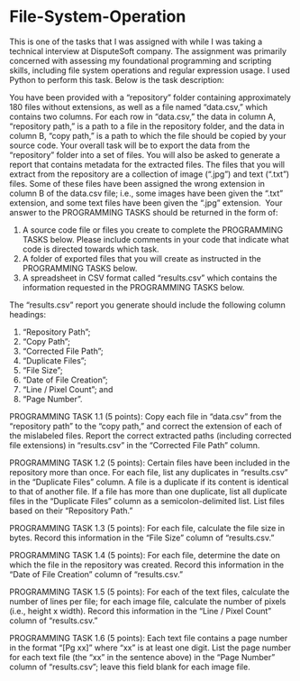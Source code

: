 # File-System-Operation
This is one of the tasks that I was assigned with while I was taking a technical interview at DisputeSoft company. The assignment was primarily concerned with assessing my foundational programming and scripting skills, including file system operations and regular expression usage. I used Python to perform this task. Below is the task description: 


You have been provided with a “repository” folder containing approximately 180 files without extensions, as well as a file named “data.csv,” which contains two columns. For each row in “data.csv,” the data in column A, “repository path,” is a path to a file in the repository folder, and the data in column B, “copy path,” is a path to which the file should be copied by your source code. Your overall task will be to export the data from the “repository” folder into a set of files. You will also be asked to generate a report that contains metadata for the extracted files. The files that you will extract from the repository are a collection of image (“.jpg”) and text (“.txt”) files. Some of these files have been assigned the wrong extension in column B of the data.csv file; i.e., some
images have been given the “.txt” extension, and some text files have been given the “.jpg” extension. 
Your answer to the PROGRAMMING TASKS should be returned in the form of:
1) A source code file or files you create to complete the PROGRAMMING TASKS below. Please
include comments in your code that indicate what code is directed towards which task.
2) A folder of exported files that you will create as instructed in the PROGRAMMING TASKS below.
3) A spreadsheet in CSV format called “results.csv” which contains the information requested in
the PROGRAMMING TASKS below.

The “results.csv” report you generate should include the following column headings:
1) “Repository Path”;
2) “Copy Path”;
3) “Corrected File Path”;
4) “Duplicate Files”;
5) “File Size”;
6) “Date of File Creation”;
7) “Line / Pixel Count”; and
8) “Page Number”.


PROGRAMMING TASK 1.1 (5 points): Copy each file in “data.csv” from the “repository path” to the “copy path,” and correct the extension of each of the mislabeled files. Report the correct extracted paths (including corrected file extensions) in “results.csv” in the “Corrected File Path” column.

PROGRAMMING TASK 1.2 (5 points): Certain files have been included in the repository more
than once. For each file, list any duplicates in “results.csv” in the “Duplicate Files” column. A file is a duplicate if its content is identical to that of another file. If a file has more than one duplicate, list all duplicate files in the “Duplicate Files” column as a semicolon-delimited list. List files based on their “Repository Path.”

PROGRAMMING TASK 1.3 (5 points): For each file, calculate the file size in bytes. Record this information in the “File Size” column of “results.csv.”

PROGRAMMING TASK 1.4 (5 points): For each file, determine the date on which the file in the repository was created. Record this information in the “Date of File Creation” column of “results.csv.”

PROGRAMMING TASK 1.5 (5 points): For each of the text files, calculate the number of lines per file; for each image file, calculate the number of pixels (i.e., height x width). Record this information in the “Line / Pixel Count” column of “results.csv.”

PROGRAMMING TASK 1.6 (5 points): Each text file contains a page number in the format “[Pg
xx]” where “xx” is at least one digit. List the page number for each text file (the “xx” in the sentence above) in the “Page Number” column of “results.csv”; leave this field blank for each image file.


